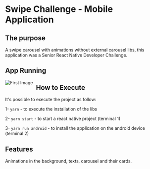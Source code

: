 # Swipe Challenge - Mobile Application

## The purpose
A swipe carousel with animations without external carousel libs, this application was a Senior React Native Developer Challenge.

## App Running
<img src="assets/1.jpeg.png"
     alt="First Image"
     style="float: left; margin-right: 10px;" />
## How to Execute
It's possible to execute the project as follow:

1- `yarn` - to execute the installation of the libs

2- `yarn start` - to start a react native project (terminal 1)

3- `yarn run android` - to install the application on the android device (terminal 2)

## Features
Animations in the background, texts, carousel and their cards.
